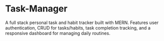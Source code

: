 # Task-Manager
A full stack personal task and habit tracker built with MERN. Features user authentication, CRUD for tasks/habits, task completion tracking, and a responsive dashboard for managing daily routines.
